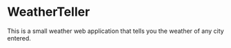 # WeatherTeller
This is a small weather web application that tells you the weather of any city entered.
